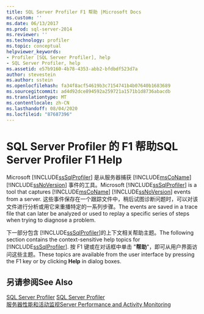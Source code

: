 ```yaml
---
title: SQL Server Profiler F1 帮助 |Microsoft Docs
ms.custom: ''
ms.date: 06/13/2017
ms.prod: sql-server-2014
ms.reviewer: ''
ms.technology: profiler
ms.topic: conceptual
helpviewer_keywords:
- Profiler [SQL Server Profiler], help
- SQL Server Profiler, help
ms.assetid: e57b9160-4b78-4353-abb2-bfdbdf523d7a
author: stevestein
ms.author: sstein
ms.openlocfilehash: fa34f8acf54619b3c7154741b4b07640b1683689
ms.sourcegitcommit: ad4d92dce894592a259721a1571b1d8736abacdb
ms.translationtype: MT
ms.contentlocale: zh-CN
ms.lasthandoff: 08/04/2020
ms.locfileid: "87687396"
---
```

# <a name="sql-server-profiler-f1-help"></a><span data-ttu-id="08dc1-102">SQL Server Profiler 的 F1 帮助</span><span class="sxs-lookup"><span data-stu-id="08dc1-102">SQL Server Profiler F1 Help</span></span>
  <span data-ttu-id="08dc1-103">Microsoft [!INCLUDE[ssSqlProfiler](../../includes/sssqlprofiler-md.md)] 是从服务器捕获 [!INCLUDE[msCoName](../../includes/msconame-md.md)] [!INCLUDE[ssNoVersion](../../includes/ssnoversion-md.md)] 事件的工具。</span><span class="sxs-lookup"><span data-stu-id="08dc1-103">Microsoft [!INCLUDE[ssSqlProfiler](../../includes/sssqlprofiler-md.md)] is a tool that captures [!INCLUDE[msCoName](../../includes/msconame-md.md)] [!INCLUDE[ssNoVersion](../../includes/ssnoversion-md.md)] events from a server.</span></span> <span data-ttu-id="08dc1-104">这些事件保存在一个跟踪文件中，稍后试图诊断问题时，可以对该文件进行分析或用它来重播特定的一系列步骤。</span><span class="sxs-lookup"><span data-stu-id="08dc1-104">The events are saved in a trace file that can later be analyzed or used to replay a specific series of steps when trying to diagnose a problem.</span></span>  
  
 <span data-ttu-id="08dc1-105">下一部分包含 [!INCLUDE[ssSqlProfiler](../../includes/sssqlprofiler-md.md)]的上下文相关帮助主题。</span><span class="sxs-lookup"><span data-stu-id="08dc1-105">The following section contains the context-sensitive help topics for [!INCLUDE[ssSqlProfiler](../../includes/sssqlprofiler-md.md)].</span></span> <span data-ttu-id="08dc1-106">按 F1 键或在对话框中单击 "**帮助**"，即可从用户界面访问这些主题。</span><span class="sxs-lookup"><span data-stu-id="08dc1-106">These topics are available from the user interface by pressing the F1 key or by clicking **Help** in dialog boxes.</span></span>  
  
## <a name="see-also"></a><span data-ttu-id="08dc1-107">另请参阅</span><span class="sxs-lookup"><span data-stu-id="08dc1-107">See Also</span></span>  
 <span data-ttu-id="08dc1-108">[SQL Server Profiler](sql-server-profiler.md) </span><span class="sxs-lookup"><span data-stu-id="08dc1-108">[SQL Server Profiler](sql-server-profiler.md) </span></span>  
 [<span data-ttu-id="08dc1-109">服务器性能和活动监视</span><span class="sxs-lookup"><span data-stu-id="08dc1-109">Server Performance and Activity Monitoring</span></span>](../../relational-databases/performance/server-performance-and-activity-monitoring.md)  
  
  
